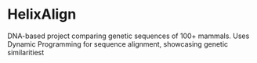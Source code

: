 # HelixAlign
DNA-based project comparing genetic sequences of 100+ mammals. Uses Dynamic Programming for sequence alignment, showcasing genetic similaritiest
